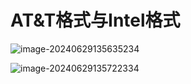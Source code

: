# AT&T格式与Intel格式

![image-20240629135635234](../TyporaImage/计算机组成原理图片/image-20240629135635234.png)

![image-20240629135722334](../TyporaImage/计算机组成原理图片/image-20240629135722334.png)